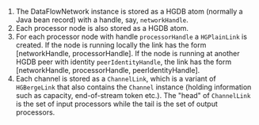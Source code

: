   1. The DataFlowNetwork instance is stored as a HGDB atom (normally a Java bean record) with a handle, say, `networkHandle`.
  1. Each processor node is also stored as a HGDB atom.
  1. For each processor node with handle `processorHandle` a `HGPlainLink` is created. If the node is running locally the link has the form [networkHandle, processorHandle]. If the node is running at another HGDB peer with identity `peerIdentityHandle`, the link has the form [networkHandle, processorHandle, peerIdentityHandle].
  1. Each channel is stored as a `ChannelLink`, which is a variant of `HGBergeLink` that also contains the `Channel` instance (holding information such as capacity, end-of-stream token etc.). The "head" of `ChannelLink` is the set of input processors while the tail is the set of output processors.